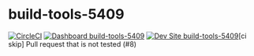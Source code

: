 # build-tools-5409

[![CircleCI](https://circleci.com/gh/pantheon-ci-bot/build-tools-5409.svg?style=shield)](https://circleci.com/gh/pantheon-ci-bot/build-tools-5409)
[![Dashboard build-tools-5409](https://img.shields.io/badge/dashboard-build_tools_5409-yellow.svg)](https://dashboard.pantheon.io/sites/6ca2cbc0-86a1-4cb0-99da-1c63638fcfd8#dev/code)
[![Dev Site build-tools-5409](https://img.shields.io/badge/site-build_tools_5409-blue.svg)](http://dev-build-tools-5409.pantheonsite.io/)[ci skip] Pull request that is not tested (#8)
